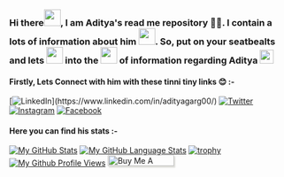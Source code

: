 ### Hi there<img src= https://media.tenor.com/images/b617c36f9db276d3146e974b8ff64f4c/tenor.gif width=30px>, I am Aditya's read me repository 👨‍💻. I contain a lots of information about him <img src= https://media.tenor.com/images/9ff011fc554c97e33caea190a301fcb4/tenor.gif width=30px>. So, put on your seatbealts and lets <img src= https://media.tenor.com/images/ee5e3af0efd1bf7292a099ded06c2e80/tenor.gif width=30px> into the <img src= https://media.tenor.com/images/9d8210d2094d9eea0010ca67d0cfbe62/tenor.gif  width=30px> of information regarding Aditya <img src= https://media.tenor.com/images/67c179763027482922c8af0943b13a09/tenor.gif  width=25px>

<!--
**AdityaGarg00/AdityaGarg00** is a ✨ _special_ ✨ repository because its `README.md` (this file) appears on your GitHub profile.

Here are some ideas to get you started:

- 🔭 I’m currently working as a student
- 🌱 I’m currently learning ...
- 👯 I’m looking to collaborate on ...
- 🤔 I’m looking for help with ...
- 💬 Ask me about ...
- 📫 How to reach me: ...
- 😄 Pronouns: ...
- ⚡ Fun fact: ...
-->
#### Firstly, Lets Connect with him with these tinni tiny links 😊 :-
[![LinkedIn](	https://img.shields.io/badge/LinkedIn-0077B5?style=for-the-badge&logo=linkedin&logoColor=black&"height:10px")](https://www.linkedin.com/in/adityagarg00/)
[![Twitter](https://img.shields.io/badge/Twitter-1DA1F2?style=for-the-badge&logo=twitter&logoColor=black)](https://twitter.com/adityagarg00/)
<br>
[![Instagram](https://img.shields.io/badge/Instagram-E4405F?style=for-the-badge&logo=instagram&logoColor=white&height:10px)](https://www.instagram.com/__adityagarg00/?hl=en)
[![Facebook]( https://img.shields.io/badge/Facebook-1877F2?style=for-the-badge&logo=facebook&logoColor=white)](https://www.facebook.com/adityagarg00)

#### Here you can find his stats :-
[![My GitHub Stats](https://github-readme-stats.vercel.app/api/?username=AdityaGarg00&count_private=true&theme=graywhite&showicons=true&height=40)]()
[![My GitHub Language Stats](https://github-readme-stats.vercel.app/api/top-langs/?username=AdityaGarg00&langs_count=3&theme=graywhite)]()
[![trophy](https://github-profile-trophy.vercel.app/?username=AdityaGarg00&theme=graywhite)](https://github.com/AdityaGarg00/github-profile-trophy)
<br>
[![My Github Profile Views](https://komarev.com/ghpvc/?username=AdityaGarg00&theme=graywhite)]()
<a href="https://paypal.me/AdityaGarg00" target="_blank"><img src="https://www.buymeacoffee.com/assets/img/custom_images/orange_img.png" alt="Buy Me A Coffee" style="height: 20px !important;width: 120px !important;box-shadow: 0px 3px 2px 0px rgba(190, 190, 190, 0.5) !important;-webkit-box-shadow: 2px 3px 2px 0px rgba(190, 190, 180, 0.5) !important;" ></a>
<br>
